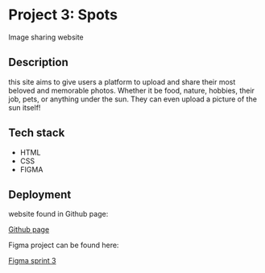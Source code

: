 # Project 3: Spots

Image sharing website

## Description

this site aims to give users a platform to upload and share their most beloved and memorable photos. Whether it be food, nature, hobbies, their job, pets, or anything under the sun. They can even upload a picture of the sun itself!

## Tech stack

- HTML
- CSS
- FIGMA

## Deployment

website found in Github page:

[Github page](https://jone-dejesus.github.io/se_project_spots/index.html)

Figma project can be found here:

[Figma sprint 3](https://www.figma.com/design/BBNm2bC3lj8QQMHlnqRsga/Sprint-3-Project%3A-Spots?node-id=0-1&node-type=canvas&t=lKykWuRVgFPpKC0i-0)
